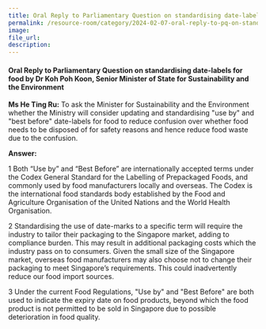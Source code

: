 ```yaml
--- 
title: Oral Reply to Parliamentary Question on standardising date-labels for food by Dr Koh Poh Koon, Senior Minister of State for Sustainability and the Environment
permalink: /resource-room/category/2024-02-07-oral-reply-to-pq-on-standardising-date-labels-for-food/
image:  
file_url:  
description:  
---  
```


#### Oral Reply to Parliamentary Question on standardising date-labels for food by Dr Koh Poh Koon, Senior Minister of State for Sustainability and the Environment

**Ms He Ting Ru:** To ask the Minister for Sustainability and the  Environment whether the Ministry will consider updating and standardising  "use by" and "best before" date-labels for food to reduce confusion over  whether food needs to be disposed of for safety reasons and hence reduce food  waste due to the confusion.

**Answer:**

1 Both “Use by” and “Best Before” are internationally accepted terms  under the Codex General Standard for the Labelling of Prepackaged Foods, and  commonly used by food manufacturers locally and overseas. The Codex is the international food standards body established by the Food and Agriculture  Organisation of the United Nations and the World Health Organisation. 

2 Standardising the use of date-marks to a specific term will require the  industry to tailor their packaging to the Singapore market, adding to  compliance burden. This may result in additional packaging costs which the  industry pass on to consumers. Given the small size of the Singapore market,  overseas food manufacturers may also choose not to change their packaging to  meet Singapore’s requirements. This could inadvertently reduce our food  import sources.

3 Under the current Food Regulations, "Use by" and "Best Before" are  both used to indicate the expiry date on food products, beyond which the food  product is not permitted to be sold in Singapore due to possible deterioration  in food quality. 
